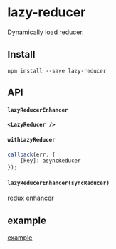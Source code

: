 # lazy-reducer
Dynamically load reducer.

## Install
```
npm install --save lazy-reducer
```
## API

#### `lazyReducerEnhancer`

#### `<LazyReducer />`

#### `withLazyReducer`

```js
callback(err, {
    [key]: asyncReducer
});
```

#### `lazyReducerEnhancer(syncReducer)`
redux enhancer


## example
[example](./example)
